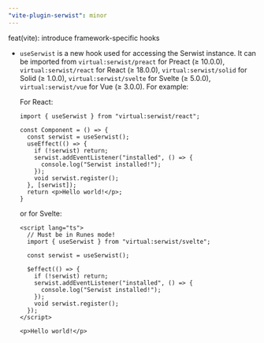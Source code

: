 ```yaml
---
"vite-plugin-serwist": minor
---
```


feat(vite): introduce framework-specific hooks

- `useSerwist` is a new hook used for accessing the Serwist instance. It can be imported from `virtual:serwist/preact` for Preact (≥ 10.0.0), `virtual:serwist/react` for React (≥ 18.0.0), `virtual:serwist/solid` for Solid (≥ 1.0.0), `virtual:serwist/svelte` for Svelte (≥ 5.0.0), `virtual:serwist/vue` for Vue (≥ 3.0.0). For example:

  For React:

  ```tsx
  import { useSerwist } from "virtual:serwist/react"; 

  const Component = () => {
    const serwist = useSerwist();
    useEffect(() => {
      if (!serwist) return;
      serwist.addEventListener("installed", () => {
        console.log("Serwist installed!");
      });
      void serwist.register();
    }, [serwist]);
    return <p>Hello world!</p>;
  }
  ```

  or for Svelte:

  ```svelte
  <script lang="ts">
    // Must be in Runes mode!
    import { useSerwist } from "virtual:serwist/svelte";

    const serwist = useSerwist();

    $effect(() => {
      if (!serwist) return;
      serwist.addEventListener("installed", () => {
        console.log("Serwist installed!");
      });
      void serwist.register();
    });
  </script>

  <p>Hello world!</p>
  ```